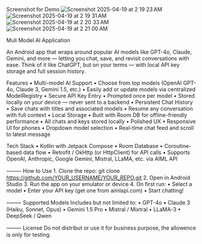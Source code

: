 Screenshot for Demo
![Screenshot 2025-04-19 at 2 19 23 AM](https://github.com/user-attachments/assets/d11f36d0-c6d1-4c2b-ba7d-8e57b17d64bd)
![Screenshot 2025-04-19 at 2 19 31 AM](https://github.com/user-attachments/assets/1f4b4346-cbef-45dc-990c-a51d591c91ea)
![Screenshot 2025-04-19 at 2 20 33 AM](https://github.com/user-attachments/assets/c443df00-9a0c-48d1-81fc-d5116f598d90)
![Screenshot 2025-04-19 at 2 21 00 AM](https://github.com/user-attachments/assets/f0ea43dc-2d31-40b3-964f-6b683d6515ca)


Muli Model AI Application

An Android app that wraps around popular AI models like GPT-4o, Claude, Gemini, and more — letting you chat, save, and revisit conversations with ease. Think of it like ChatGPT, but on your terms — with local API key storage and full session history.

Features
	• Multi-model AI Support
	•	Choose from top models (OpenAI GPT-4o, Claude 3, Gemini 1.5, etc.)
	•	Easily add or update models via centralized ModelRegistry
	•	Secure API Key Entry
	•	Prompted once per model
	•	Stored locally on your device — never sent to a backend
	•	Persistent Chat History
	•	Save chats with titles and associated models
	•	Resume any conversation with full context
	•	Local Storage
	•	Built with Room DB for offline-friendly performance
	•	All chats and keys stored locally
	•	Polished UX
	•	Responsive UI for phones
	•	Dropdown model selection
	•	Real-time chat feed and scroll to latest message

 Tech Stack
	•	Kotlin with Jetpack Compose
	•	Room Database
	•	Coroutine-based data flow
	•	Retrofit / OkHttp (or HttpClient) for API calls
	•	Supports OpenAI, Anthropic, Google Gemini, Mistral, LLaMA, etc. via AIML API

⸻
How to Use
	1.	Clone the repo: git clone https://github.com/YOUR_USERNAME/YOUR_REPO.git
	2.	Open in Android Studio
	3.	Run the app on your emulator or device
	4.	On first run:
	•	Select a model
	•	Enter your API key (get one from aimlapi.com)
	•	Start chatting!

⸻
Supported Models
Includes but not limited to:
	•	GPT-4o
	•	Claude 3 (Haiku, Sonnet, Opus)
	•	Gemini 1.5 Pro
	•	Mistral / Mixtral
	•	LLaMA-3
	•	DeepSeek / Qwen

⸻
License
Do not distribut or use it for business purpose, the allowence is only for testing.
